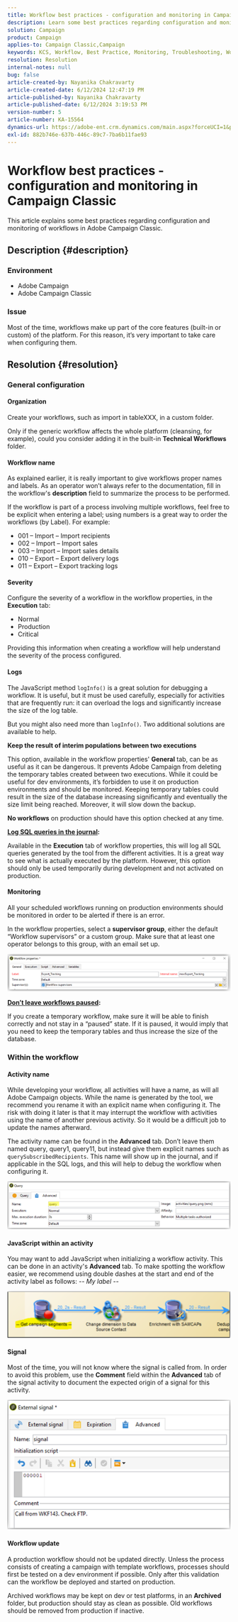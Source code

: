 ```yaml
---
title: Workflow best practices - configuration and monitoring in Campaign Classic
description: Learn some best practices regarding configuration and monitoring of workflows in Adobe Campaign Classic.
solution: Campaign
product: Campaign
applies-to: Campaign Classic,Campaign
keywords: KCS, Workflow, Best Practice, Monitoring, Troubleshooting, Workflow Performance, Workflow Slow, Adobe Campaign, practices, Adobe Campaign Classic
resolution: Resolution
internal-notes: null
bug: false
article-created-by: Nayanika Chakravarty
article-created-date: 6/12/2024 12:47:19 PM
article-published-by: Nayanika Chakravarty
article-published-date: 6/12/2024 3:19:53 PM
version-number: 5
article-number: KA-15564
dynamics-url: https://adobe-ent.crm.dynamics.com/main.aspx?forceUCI=1&pagetype=entityrecord&etn=knowledgearticle&id=40e3bbe5-b928-ef11-840b-6045bd0065b6
exl-id: 882b746e-637b-446c-89c7-7ba6b11fae93
---
```

# Workflow best practices - configuration and monitoring in Campaign Classic


This article explains some best practices regarding configuration and monitoring of workflows in Adobe Campaign Classic.

## Description {#description}


### <b>Environment</b>

- Adobe Campaign
- Adobe Campaign Classic


### <b>Issue</b>

Most of the time, workflows make up part of the core features (built-in or custom) of the platform. For this reason, it’s very important to take care when configuring them.


## Resolution {#resolution}


### General configuration

#### Organization

Create your workflows, such as import in tableXXX, in a custom folder.

Only if the generic workflow affects the whole platform (cleansing, for example), could you consider adding it in the built-in <b>Technical Workflows</b> folder.

#### Workflow name

As explained earlier, it is really important to give workflows proper names and labels. As an operator won’t always refer to the documentation, fill in the workflow's <b>description</b> field to summarize the process to be performed.

If the workflow is part of a process involving multiple workflows, feel free to be explicit when entering a label; using numbers is a great way to order the workflows (by Label). For example:

- 001 – Import – Import recipients
- 002 – Import – Import sales
- 003 – Import – Import sales details
- 010 – Export – Export delivery logs
- 011 – Export – Export tracking logs


#### Severity

Configure the severity of a workflow in the workflow properties, in the <b>Execution</b> tab:

- Normal
- Production
- Critical


Providing this information when creating a workflow will help understand the severity of the process configured.

#### Logs

The JavaScript method `logInfo()` is a great solution for debugging a workflow. It is useful, but it must be used carefully, especially for activities that are frequently run: it can overload the logs and significantly increase the size of the log table.

But you might also need more than `logInfo()`. Two additional solutions are available to help.

<b>Keep the result of interim populations between two executions</b>

This option, available in the workflow properties' <b>General</b> tab, can be as useful as it can be dangerous. It prevents Adobe Campaign from deleting the temporary tables created between two executions. While it could be useful for dev environments, it’s forbidden to use it on production environments and should be monitored. Keeping temporary tables could result in the size of the database increasing significantly and eventually the size limit being reached. Moreover, it will slow down the backup.

<b>No workflows</b> on production should have this option checked at any time.

<b><u>Log SQL queries in the journal</u>:</b>

Available in the <b>Execution</b> tab of workflow properties, this will log all SQL queries generated by the tool from the different activities. It is a great way to see what is actually executed by the platform. However, this option should only be used temporarily during development and not activated on production.

#### Monitoring

All your scheduled workflows running on production environments should be monitored in order to be alerted if there is an error.

In the workflow properties, select a <b>supervisor group</b>, either the default “Workflow supervisors” or a custom group. Make sure that at least one operator belongs to this group, with an email set up.

![](assets/4badf727-ce28-ef11-840b-0022480a40c2.png)

<b><u>Don’t leave workflows paused</u>:</b>

If you create a temporary workflow, make sure it will be able to finish correctly and not stay in a “paused” state. If it is paused, it would imply that you need to keep the temporary tables and thus increase the size of the database.

### Within the workflow

#### Activity name

While developing your workflow, all activities will have a name, as will all Adobe Campaign objects. While the name is generated by the tool, we recommend you rename it with an explicit name when configuring it. The risk with doing it later is that it may interrupt the workflow with activities using the name of another previous activity. So it would be a difficult job to update the names afterward.

The activity name can be found in the <b>Advanced</b> tab. Don’t leave them named query, query1, query11, but instead give them explicit names such as `querySubscribedRecipients`. This name will show up in the journal, and if applicable in the SQL logs, and this will help to debug the workflow when configuring it.

![](assets/8550ca3a-ce28-ef11-840b-0022480a40c2.png)

#### JavaScript within an activity

You may want to add JavaScript when initializing a workflow activity. This can be done in an activity's <b>Advanced</b> tab. To make spotting the workflow easier, we recommend using double dashes at the start and end of the activity label as follows: *-- My label --*

![](assets/554bb34c-ce28-ef11-840b-0022480a40c2.png)

#### Signal

Most of the time, you will not know where the signal is called from. In order to avoid this problem, use the <b>Comment</b> field within the <b>Advanced</b> tab of the signal activity to document the expected origin of a signal for this activity.

![](assets/c426c66a-ce28-ef11-840b-0022480a40c2.png)

#### Workflow update

A production workflow should not be updated directly. Unless the process consists of creating a campaign with template workflows, processes should first be tested on a dev environment if possible. Only after this validation can the workflow be deployed and started on production.

Archived workflows may be kept on dev or test platforms, in an <b>Archived</b> folder, but production should stay as clean as possible. Old workflows should be removed from production if inactive.
